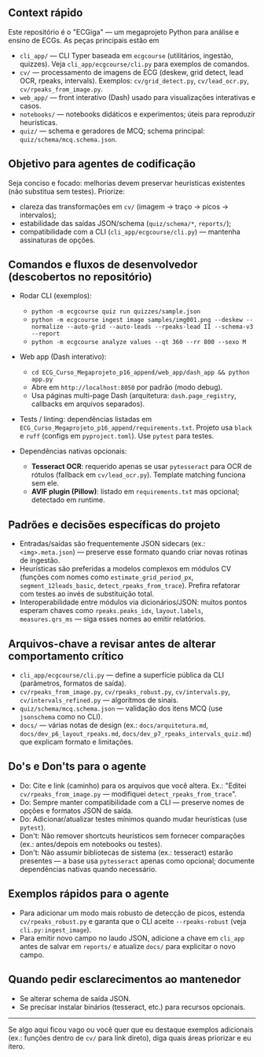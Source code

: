 ## Context rápido

Este repositório é o "ECGiga" — um megaprojeto Python para análise e ensino de ECGs. As peças principais estão em

- `cli_app/` — CLI Typer baseada em `ecgcourse` (utilitários, ingestão, quizzes). Veja `cli_app/ecgcourse/cli.py` para exemplos de comandos.
- `cv/` — processamento de imagens de ECG (deskew, grid detect, lead OCR, rpeaks, intervals). Exemplos: `cv/grid_detect.py`, `cv/lead_ocr.py`, `cv/rpeaks_from_image.py`.
- `web_app/` — front interativo (Dash) usado para visualizações interativas e casos.
- `notebooks/` — notebooks didáticos e experimentos; úteis para reproduzir heurísticas.
- `quiz/` — schema e geradores de MCQ; schema principal: `quiz/schema/mcq.schema.json`.

## Objetivo para agentes de codificação

Seja conciso e focado: melhorias devem preservar heurísticas existentes (não substitua sem testes). Priorize:

- clareza das transformações em `cv/` (imagem → traço → picos → intervalos);
- estabilidade das saídas JSON/schema (`quiz/schema/*`, `reports/`);
- compatibilidade com a CLI (`cli_app/ecgcourse/cli.py`) — mantenha assinaturas de opções.

## Comandos e fluxos de desenvolvedor (descobertos no repositório)

- Rodar CLI (exemplos):
  - `python -m ecgcourse quiz run quizzes/sample.json`
  - `python -m ecgcourse ingest image samples/img001.png --deskew --normalize --auto-grid --auto-leads --rpeaks-lead II --schema-v3 --report`
  - `python -m ecgcourse analyze values --qt 360 --rr 800 --sexo M`

- Web app (Dash interativo):
  - `cd ECG_Curso_Megaprojeto_p16_append/web_app/dash_app && python app.py`
  - Abre em `http://localhost:8050` por padrão (modo debug).
  - Usa páginas multi-page Dash (arquitetura: `dash.page_registry`, callbacks em arquivos separados).

- Tests / linting: dependências listadas em `ECG_Curso_Megaprojeto_p16_append/requirements.txt`. Projeto usa `black` e `ruff` (configs em `pyproject.toml`). Use `pytest` para testes.

- Dependências nativas opcionais:
  - **Tesseract OCR**: requerido apenas se usar `pytesseract` para OCR de rótulos (fallback em `cv/lead_ocr.py`). Template matching funciona sem ele.
  - **AVIF plugin (Pillow)**: listado em `requirements.txt` mas opcional; detectado em runtime.

## Padrões e decisões específicas do projeto

- Entradas/saídas são frequentemente JSON sidecars (ex.: `<img>.meta.json`) — preserve esse formato quando criar novas rotinas de ingestão.
- Heurísticas são preferidas a modelos complexos em módulos CV (funções com nomes como `estimate_grid_period_px`, `segment_12leads_basic`, `detect_rpeaks_from_trace`). Prefira refatorar com testes ao invés de substituição total.
- Interoperabilidade entre módulos via dicionários/JSON: muitos pontos esperam chaves como `rpeaks.peaks_idx`, `layout.labels`, `measures.qrs_ms` — siga esses nomes ao emitir relatórios.

## Arquivos-chave a revisar antes de alterar comportamento crítico

- `cli_app/ecgcourse/cli.py` — define a superfície pública da CLI (parâmetros, formatos de saída).
- `cv/rpeaks_from_image.py`, `cv/rpeaks_robust.py`, `cv/intervals.py`, `cv/intervals_refined.py` — algoritmos de sinais.
- `quiz/schema/mcq.schema.json` — validação dos itens MCQ (use `jsonschema` como no CLI).
- `docs/` — várias notas de design (ex.: `docs/arquitetura.md`, `docs/dev_p6_layout_rpeaks.md`, `docs/dev_p7_rpeaks_intervals_quiz.md`) que explicam formato e limitações.

## Do's e Don'ts para o agente

- Do: Cite e link (caminho) para os arquivos que você altera. Ex.: "Editei `cv/rpeaks_from_image.py` — modifiquei `detect_rpeaks_from_trace`".
- Do: Sempre manter compatibilidade com a CLI — preserve nomes de opções e formatos JSON de saída.
- Do: Adicionar/atualizar testes mínimos quando mudar heurísticas (use `pytest`).
- Don't: Não remover shortcuts heurísticos sem fornecer comparações (ex.: antes/depois em notebooks ou testes).
- Don't: Não assumir bibliotecas de sistema (ex.: tesseract) estarão presentes — a base usa `pytesseract` apenas como opcional; documente dependências nativas quando necessário.

## Exemplos rápidos para o agente

- Para adicionar um modo mais robusto de detecção de picos, estenda `cv/rpeaks_robust.py` e garanta que o CLI aceite `--rpeaks-robust` (veja `cli.py:ingest_image`).
- Para emitir novo campo no laudo JSON, adicione a chave em `cli_app` antes de salvar em `reports/` e atualize `docs/` para explicitar o novo campo.

## Quando pedir esclarecimentos ao mantenedor

- Se alterar schema de saída JSON.
- Se precisar instalar binários (tesseract, etc.) para recursos opcionais.

---

Se algo aqui ficou vago ou você quer que eu destaque exemplos adicionais (ex.: funções dentro de `cv/` para link direto), diga quais áreas priorizar e eu itero.
